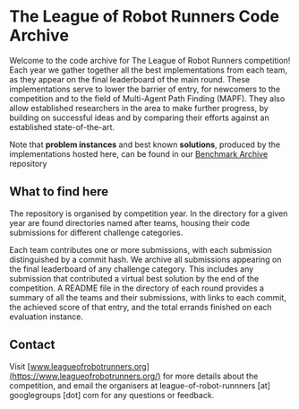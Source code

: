# The League of Robot Runners Code Archive

Welcome to the code archive for The League of Robot Runners competition!
Each year we gather together all the best implementations from each team, as they appear on the final leaderboard of the main round. 
These implementations serve to lower the barrier of entry, for newcomers to the competition and to the field of Multi-Agent Path Finding (MAPF). They 
also allow established researchers in the area to make further progress, by building on successful ideas and by comparing their efforts against an established state-of-the-art. 

Note that **problem instances** and best known **solutions**, produced by the implementations hosted here, can be found in our [Benchmark Archive](https://github.com/MAPF-Competition/Benchmark-Archive) repository

## What to find here

The repository is organised by competition year. In the directory for a given year are found directories named after teams, housing their code submissions for different challenge categories.

Each team contributes one or more submissions, with each submission distinguished by a commit hash. We archive all submissions appearing on the final leaderboard of any challenge category. This includes any submission that contributed a virtual best solution by the end of the competition. A README file in the directory of each round provides a summary of all the teams and their submissions, with links to each commit, the achieved score of that entry, and the total errands finished on each evaluation instance.

## Contact

Visit [www.leagueofrobotrunners.org](https://www.leagueofrobotrunners.org/) for more details about the competition, and email the organisers at league-of-robot-runnners [at] googlegroups [dot] com for any questions or feedback.
